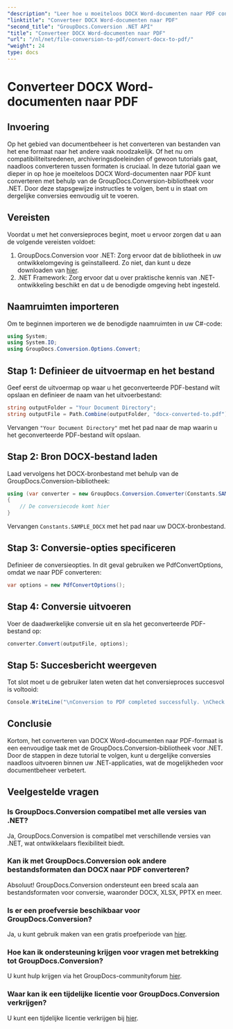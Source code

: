```yaml
---
"description": "Leer hoe u moeiteloos DOCX Word-documenten naar PDF converteert met GroupDocs.Conversion voor .NET. Verbeter uw documentbeheermogelijkheden."
"linktitle": "Converteer DOCX Word-documenten naar PDF"
"second_title": "GroupDocs.Conversion .NET API"
"title": "Converteer DOCX Word-documenten naar PDF"
"url": "/nl/net/file-conversion-to-pdf/convert-docx-to-pdf/"
"weight": 24
type: docs
---
```

# Converteer DOCX Word-documenten naar PDF

## Invoering
Op het gebied van documentbeheer is het converteren van bestanden van het ene formaat naar het andere vaak noodzakelijk. Of het nu om compatibiliteitsredenen, archiveringsdoeleinden of gewoon tutorials gaat, naadloos converteren tussen formaten is cruciaal. In deze tutorial gaan we dieper in op hoe je moeiteloos DOCX Word-documenten naar PDF kunt converteren met behulp van de GroupDocs.Conversion-bibliotheek voor .NET. Door deze stapsgewijze instructies te volgen, bent u in staat om dergelijke conversies eenvoudig uit te voeren.
## Vereisten
Voordat u met het conversieproces begint, moet u ervoor zorgen dat u aan de volgende vereisten voldoet:
1. GroupDocs.Conversion voor .NET: Zorg ervoor dat de bibliotheek in uw ontwikkelomgeving is geïnstalleerd. Zo niet, dan kunt u deze downloaden van [hier](https://releases.groupdocs.com/conversion/net/).
2. .NET Framework: Zorg ervoor dat u over praktische kennis van .NET-ontwikkeling beschikt en dat u de benodigde omgeving hebt ingesteld.

## Naamruimten importeren
Om te beginnen importeren we de benodigde naamruimten in uw C#-code:
```csharp
using System;
using System.IO;
using GroupDocs.Conversion.Options.Convert;
```
## Stap 1: Definieer de uitvoermap en het bestand
Geef eerst de uitvoermap op waar u het geconverteerde PDF-bestand wilt opslaan en definieer de naam van het uitvoerbestand:
```csharp
string outputFolder = "Your Document Directory";
string outputFile = Path.Combine(outputFolder, "docx-converted-to.pdf");
```
Vervangen `"Your Document Directory"` met het pad naar de map waarin u het geconverteerde PDF-bestand wilt opslaan.
## Stap 2: Bron DOCX-bestand laden
Laad vervolgens het DOCX-bronbestand met behulp van de GroupDocs.Conversion-bibliotheek:
```csharp
using (var converter = new GroupDocs.Conversion.Converter(Constants.SAMPLE_DOCX))
{
    // De conversiecode komt hier
}
```
Vervangen `Constants.SAMPLE_DOCX` met het pad naar uw DOCX-bronbestand.
## Stap 3: Conversie-opties specificeren
Definieer de conversieopties. In dit geval gebruiken we PdfConvertOptions, omdat we naar PDF converteren:
```csharp
var options = new PdfConvertOptions();
```
## Stap 4: Conversie uitvoeren
Voer de daadwerkelijke conversie uit en sla het geconverteerde PDF-bestand op:
```csharp
converter.Convert(outputFile, options);
```
## Stap 5: Succesbericht weergeven
Tot slot moet u de gebruiker laten weten dat het conversieproces succesvol is voltooid:
```csharp
Console.WriteLine("\nConversion to PDF completed successfully. \nCheck output in {0}", outputFolder);
```

## Conclusie
Kortom, het converteren van DOCX Word-documenten naar PDF-formaat is een eenvoudige taak met de GroupDocs.Conversion-bibliotheek voor .NET. Door de stappen in deze tutorial te volgen, kunt u dergelijke conversies naadloos uitvoeren binnen uw .NET-applicaties, wat de mogelijkheden voor documentbeheer verbetert.
## Veelgestelde vragen
### Is GroupDocs.Conversion compatibel met alle versies van .NET?
Ja, GroupDocs.Conversion is compatibel met verschillende versies van .NET, wat ontwikkelaars flexibiliteit biedt.
### Kan ik met GroupDocs.Conversion ook andere bestandsformaten dan DOCX naar PDF converteren?
Absoluut! GroupDocs.Conversion ondersteunt een breed scala aan bestandsformaten voor conversie, waaronder DOCX, XLSX, PPTX en meer.
### Is er een proefversie beschikbaar voor GroupDocs.Conversion?
Ja, u kunt gebruik maken van een gratis proefperiode van [hier](https://releases.groupdocs.com/).
### Hoe kan ik ondersteuning krijgen voor vragen met betrekking tot GroupDocs.Conversion?
U kunt hulp krijgen via het GroupDocs-communityforum [hier](https://forum.groupdocs.com/c/conversion/11).
### Waar kan ik een tijdelijke licentie voor GroupDocs.Conversion verkrijgen?
U kunt een tijdelijke licentie verkrijgen bij [hier](https://purchase.groupdocs.com/temporary-license/).